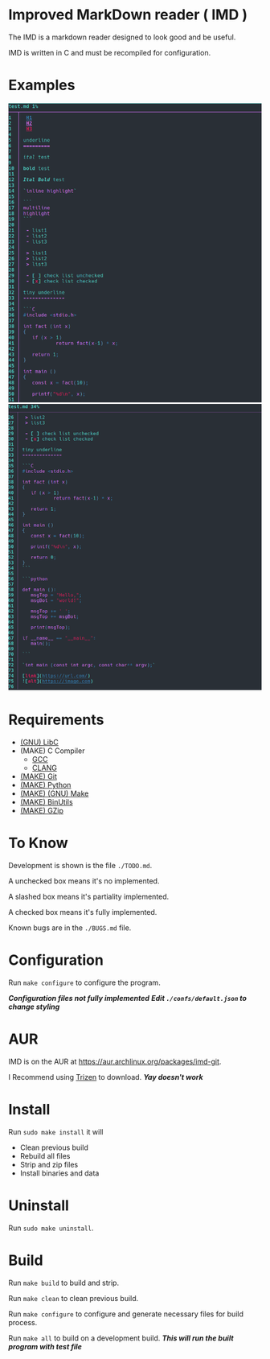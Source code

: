 # Improved MarkDown reader ( IMD )

The IMD is a markdown reader designed to look good and be useful.

IMD is written in C and must be recompiled for configuration.


# Examples

![top](/img/top.png)
![bottom](/img/bottom.png)


# Requirements

- [(GNU) LibC](https://www.gnu.org/software/libc/)
- (MAKE) C Compiler
  - [GCC](https://gcc.gnu.org/)
  - [CLANG](https://clang.org/)
- [(MAKE) Git](https://git-scm.com/)
- [(MAKE) Python](https://www.python.org/)
- [(MAKE) (GNU) Make](https://www.gnu.org/software/make/)
- [(MAKE) BinUtils](https://www.gnu.org/software/binutils/)
- [(MAKE) GZip](https://www.gnu.org/software/gzip/)


# To Know

Development is shown is the file `./TODO.md`.

A unchecked box means it's no implemented.

A slashed box means it's partiality implemented.

A checked box means it's fully implemented.


Known bugs are in the `./BUGS.md` file.


# Configuration

Run `make configure` to configure the program.

***Configuration files not fully implemented***
***Edit `./confs/default.json` to change styling***


# AUR

IMD is on the AUR at https://aur.archlinux.org/packages/imd-git.

I Recommend using [Trizen](https://github.com/trizen/trizen) to download. ***Yay doesn't work***


# Install

Run `sudo make install` it will

 - Clean previous build
 - Rebuild all files
 - Strip and zip files
 - Install binaries and data


# Uninstall

Run `sudo make uninstall`.


# Build

Run `make build` to build and strip.

Run `make clean` to clean previous build.

Run `make configure` to configure and generate necessary files for build process.

Run `make all` to build on a development build. ***This will run the built program with test file***
